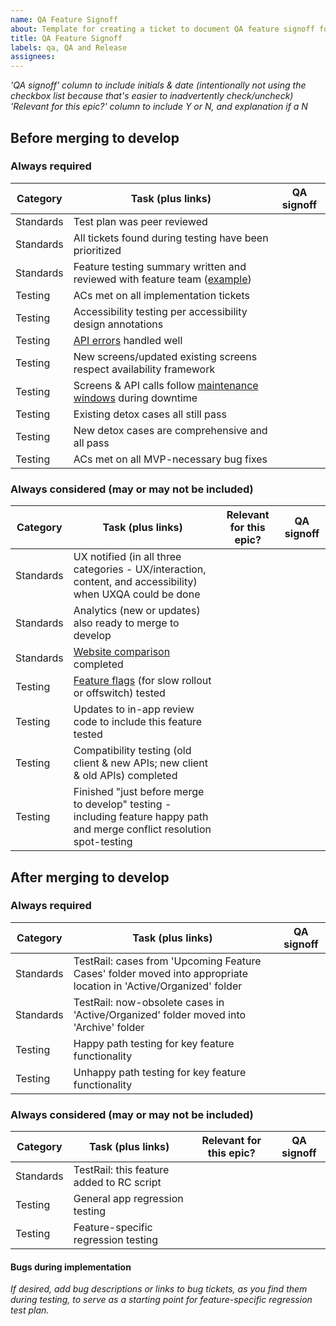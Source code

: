 ```yaml
---
name: QA Feature Signoff
about: Template for creating a ticket to document QA feature signoff for each epic (beyond individual tickets)
title: QA Feature Signoff
labels: qa, QA and Release
assignees: 
---
```

_'QA signoff' column to include initials & date (intentionally *not* using the checkbox list because that's easier to inadvertently check/uncheck)_
_'Relevant for this epic?' column to include Y or N, and explanation if a N_

## Before merging to develop

### Always required
| Category | Task (plus links) | QA signoff |
| -- | -- | -- |
| Standards | Test plan was peer reviewed |  |
| Standards | All tickets found during testing have been prioritized | |
| Standards | Feature testing summary written and reviewed with feature team ([example](https://github.com/department-of-veterans-affairs/va.gov-team/blob/master/products/va-mobile-app/features/design-personalization/qa/findings.md)) | |  
| Testing | ACs met on all implementation tickets | |
| Testing | Accessibility testing per accessibility design annotations | |
| Testing | [API errors](https://dsvavsp.testrail.io/index.php?/suites/view/92&group_by=cases:section_id&group_order=desc&display_deleted_cases=0&group_id=8943) handled well | |
| Testing | New screens/updated existing screens respect availability framework | |
| Testing | Screens & API calls follow [maintenance windows](https://dsvavsp.testrail.io/index.php?/cases/view/33977&group_by=cases:section_id&group_order=desc&display_deleted_cases=0&group_id=8943) during downtime | |
| Testing | Existing detox cases all still pass | |
| Testing | New detox cases are comprehensive and all pass | |
| Testing | ACs met on all MVP-necessary bug fixes | |

 ### Always considered (may or may not be included)     
| Category | Task (plus links) | Relevant for this epic? | QA signoff |
| -- | -- | -- | -- |
| Standards | UX notified (in all three categories - UX/interaction, content, and accessibility) when UXQA could be done | | |
| Standards | Analytics (new or updates) also ready to merge to develop | | |
| Standards | [Website comparison](https://dsvavsp.testrail.io/index.php?/suites/view/92&group_by=cases:section_id&group_id=8945&group_order=asc&display_deleted_cases=0) completed | | |
| Testing | [Feature flags](https://dsvavsp.testrail.io/index.php?/suites/view/92&group_by=cases:section_id&group_order=desc&display_deleted_cases=0&group_id=8942) (for slow rollout or offswitch) tested | | |
| Testing | Updates to in-app review code to include this feature tested | | |
| Testing | Compatibility testing (old client & new APIs; new client & old APIs) completed | | |
| Testing | Finished "just before merge to develop" testing - including feature happy path and merge conflict resolution spot-testing | |

## After merging to develop

### Always required
| Category | Task (plus links) | QA signoff |
| -- | -- | -- |
| Standards | TestRail: cases from 'Upcoming Feature Cases' folder moved into appropriate location in 'Active/Organized' folder |  |
| Standards | TestRail: now-obsolete cases in 'Active/Organized' folder moved into 'Archive' folder |  |
| Testing | Happy path testing for key feature functionality |  |
| Testing | Unhappy path testing for key feature functionality |  |

 ### Always considered (may or may not be included)     
| Category | Task (plus links) | Relevant for this epic? | QA signoff |
| -- | -- | -- | -- |
| Standards | TestRail: this feature added to RC script | | |
| Testing | General app regression testing | | |
| Testing | Feature-specific regression testing | | |

#### Bugs during implementation
_If desired, add bug descriptions or links to bug tickets, as you find them during testing, to serve as a starting point for feature-specific regression test plan._
